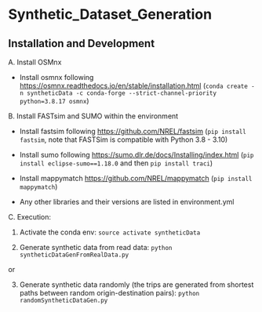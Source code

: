 # Synthetic_Dataset_Generation

## Installation and Development

A. Install OSMnx
* Install osmnx following https://osmnx.readthedocs.io/en/stable/installation.html
(```conda create -n syntheticData -c conda-forge --strict-channel-priority python=3.8.17 osmnx```)

B. Install FASTsim and SUMO within the environment
* Install fastsim following https://github.com/NREL/fastsim (```pip install fastsim```, note that FASTSim is compatible with Python 3.8 - 3.10)
* Install sumo following https://sumo.dlr.de/docs/Installing/index.html (```pip install eclipse-sumo==1.18.0``` and then ```pip install traci```)
* Install mappymatch https://github.com/NREL/mappymatch (```pip install mappymatch```)

* Any other libraries and their versions are listed in environment.yml

C. Execution:

1) Activate the conda env: ```source activate syntheticData```

2) Generate synthetic data from read data: ```python syntheticDataGenFromRealData.py```

or 

3) Generate synthetic data randomly (the trips are generated from shortest paths between random origin-destination pairs):
```python randomSyntheticDataGen.py```


